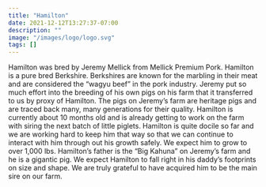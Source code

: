 ```yaml
---
title: "Hamilton"
date: 2021-12-12T13:27:37-07:00
description: ""
image: "/images/logo/logo.svg"
tags: []
---
```


Hamilton was bred by Jeremy Mellick from Mellick Premium Pork. Hamilton is a pure bred Berkshire. Berkshires are known for the marbling in their meat and are considered the “wagyu beef” in the pork industry. Jeremy put so much effort into the breeding of his own pigs on his farm that it transferred to us by proxy of Hamilton. The pigs on Jeremy’s farm are heritage pigs and are traced back many, many generations for their quality. Hamilton is currently about 10 months old and is already getting to work on the farm with siring the next batch of little piglets. Hamilton is quite docile so far and we are working hard to keep him that way so that we can continue to interact with him through out his growth safely. We expect him to grow to over 1,000 lbs. Hamilton’s father is the “Big Kahuna” on Jeremy’s farm and he is a gigantic pig. We expect Hamilton to fall right in his daddy’s footprints on size and shape. We are truly grateful to have acquired him to be the main sire on our farm.
